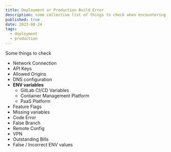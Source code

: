 ```yaml
---
title: Deployment or Production Build Error
description: some collective list of things to check when encountering deployment or production build error
published: true
date: 2023-08-24
tags:
  - deployment
  - production
---
```


Some things to check

- Network Connection
- API Keys
- Allowed Origins
- DNS configuration
- **ENV variables**
  - GitLab CI/CD Variables
  - Container Management Platform
  - PaaS Platform
- Feature Flags
- Missing variables
- Code Error
- False Branch
- Remote Config
- VPN
- Outstanding Bills
- False / Incorrect ENV values
